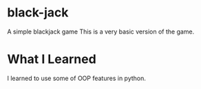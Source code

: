 # black-jack
A simple blackjack game
This is a very basic version of the game.

# What I Learned
I learned to use some of OOP features in python.


